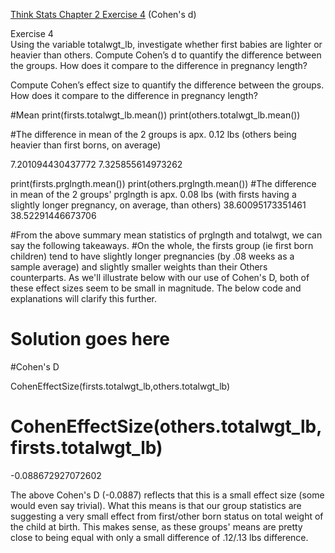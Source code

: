 [Think Stats Chapter 2 Exercise 4](http://greenteapress.com/thinkstats2/html/thinkstats2003.html#toc24) (Cohen's d)

Exercise 4   
Using the variable totalwgt_lb, investigate whether first babies are lighter or heavier than others. Compute Cohen’s d to quantify the difference between the groups. How does it compare to the difference in pregnancy length? 

Compute Cohen’s effect size to quantify the difference between the groups. How does it compare to the difference in pregnancy length?

#Mean
print(firsts.totalwgt_lb.mean())
print(others.totalwgt_lb.mean())

#The difference in mean of the 2 groups is apx. 0.12 lbs (others being heavier than first borns, on average)

7.201094430437772
7.325855614973262

print(firsts.prglngth.mean())
print(others.prglngth.mean())
#The difference in mean of the 2 groups' prglngth is apx. 0.08 lbs (with firsts having a slightly longer pregnancy, on average, than others)
38.60095173351461
38.52291446673706

#From the above summary mean statistics of prglngth and totalwgt, we can say the following takeaways.
#On the whole, the firsts group (ie first born children) tend to have slightly longer pregnancies (by .08 weeks as a sample average) and slightly smaller weights than their Others counterparts. As we'll illustrate below with our use of Cohen's D, both of these effect sizes seem to be small in magnitude. The below code and explanations will clarify this further.


# Solution goes here

#Cohen's D

CohenEffectSize(firsts.totalwgt_lb,others.totalwgt_lb)

# CohenEffectSize(others.totalwgt_lb,firsts.totalwgt_lb)

-0.088672927072602

The above Cohen's D (-0.0887) reflects that this is a small effect size (some would even say trivial). What this means is that our group statistics are suggesting a very small effect from first/other born status on total weight of the child at birth. This makes sense, as these groups' means are pretty close to being equal with only a small difference of .12/.13 lbs difference.
